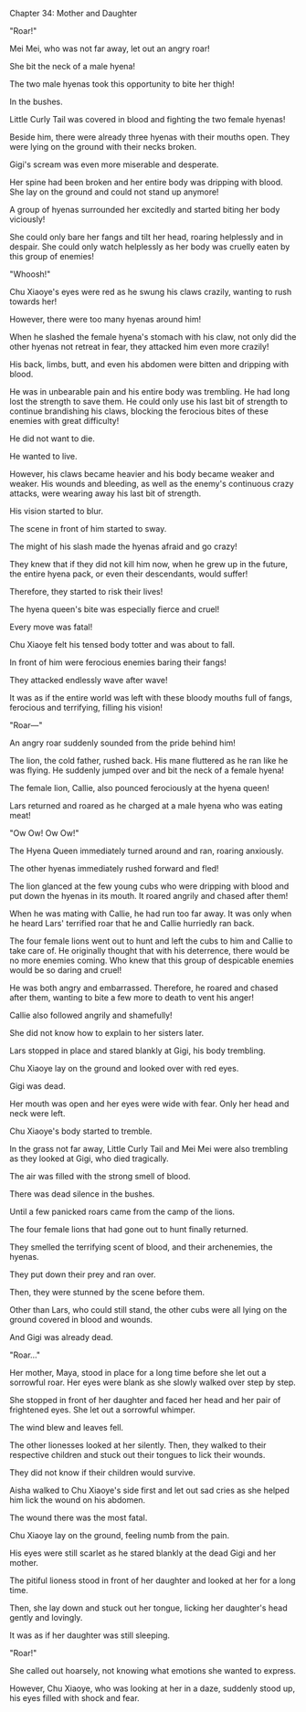 Chapter 34: Mother and Daughter

"Roar\!"

Mei Mei, who was not far away, let out an angry roar\!

She bit the neck of a male hyena\!

The two male hyenas took this opportunity to bite her thigh\!

In the bushes.

Little Curly Tail was covered in blood and fighting the two female hyenas\!

Beside him, there were already three hyenas with their mouths open. They were lying on the ground with their necks broken.

Gigi's scream was even more miserable and desperate.

Her spine had been broken and her entire body was dripping with blood. She lay on the ground and could not stand up anymore\!

A group of hyenas surrounded her excitedly and started biting her body viciously\!

She could only bare her fangs and tilt her head, roaring helplessly and in despair. She could only watch helplessly as her body was cruelly eaten by this group of enemies\!

"Whoosh\!"

Chu Xiaoye's eyes were red as he swung his claws crazily, wanting to rush towards her\!

However, there were too many hyenas around him\!

When he slashed the female hyena's stomach with his claw, not only did the other hyenas not retreat in fear, they attacked him even more crazily\!

His back, limbs, butt, and even his abdomen were bitten and dripping with blood.

He was in unbearable pain and his entire body was trembling. He had long lost the strength to save them. He could only use his last bit of strength to continue brandishing his claws, blocking the ferocious bites of these enemies with great difficulty\!

He did not want to die.

He wanted to live.

However, his claws became heavier and his body became weaker and weaker. His wounds and bleeding, as well as the enemy's continuous crazy attacks, were wearing away his last bit of strength.

His vision started to blur.

The scene in front of him started to sway.

The might of his slash made the hyenas afraid and go crazy\!

They knew that if they did not kill him now, when he grew up in the future, the entire hyena pack, or even their descendants, would suffer\!

Therefore, they started to risk their lives\!

The hyena queen's bite was especially fierce and cruel\!

Every move was fatal\!

Chu Xiaoye felt his tensed body totter and was about to fall.

In front of him were ferocious enemies baring their fangs\!

They attacked endlessly wave after wave\!

It was as if the entire world was left with these bloody mouths full of fangs, ferocious and terrifying, filling his vision\!

"Roar—"

An angry roar suddenly sounded from the pride behind him\!

The lion, the cold father, rushed back. His mane fluttered as he ran like he was flying. He suddenly jumped over and bit the neck of a female hyena\!

The female lion, Callie, also pounced ferociously at the hyena queen\!

Lars returned and roared as he charged at a male hyena who was eating meat\!

"Ow Ow\! Ow Ow\!"

The Hyena Queen immediately turned around and ran, roaring anxiously.

The other hyenas immediately rushed forward and fled\!

The lion glanced at the few young cubs who were dripping with blood and put down the hyenas in its mouth. It roared angrily and chased after them\!

When he was mating with Callie, he had run too far away. It was only when he heard Lars' terrified roar that he and Callie hurriedly ran back.

The four female lions went out to hunt and left the cubs to him and Callie to take care of. He originally thought that with his deterrence, there would be no more enemies coming. Who knew that this group of despicable enemies would be so daring and cruel\!

He was both angry and embarrassed. Therefore, he roared and chased after them, wanting to bite a few more to death to vent his anger\!

Callie also followed angrily and shamefully\!

She did not know how to explain to her sisters later.

Lars stopped in place and stared blankly at Gigi, his body trembling.

Chu Xiaoye lay on the ground and looked over with red eyes.

Gigi was dead.

Her mouth was open and her eyes were wide with fear. Only her head and neck were left.

Chu Xiaoye's body started to tremble.

In the grass not far away, Little Curly Tail and Mei Mei were also trembling as they looked at Gigi, who died tragically.

The air was filled with the strong smell of blood.

There was dead silence in the bushes.

Until a few panicked roars came from the camp of the lions.

The four female lions that had gone out to hunt finally returned.

They smelled the terrifying scent of blood, and their archenemies, the hyenas.

They put down their prey and ran over.

Then, they were stunned by the scene before them.

Other than Lars, who could still stand, the other cubs were all lying on the ground covered in blood and wounds.

And Gigi was already dead.

"Roar…"

Her mother, Maya, stood in place for a long time before she let out a sorrowful roar. Her eyes were blank as she slowly walked over step by step.

She stopped in front of her daughter and faced her head and her pair of frightened eyes. She let out a sorrowful whimper.

The wind blew and leaves fell.

The other lionesses looked at her silently. Then, they walked to their respective children and stuck out their tongues to lick their wounds.

They did not know if their children would survive.

Aisha walked to Chu Xiaoye's side first and let out sad cries as she helped him lick the wound on his abdomen.

The wound there was the most fatal.

Chu Xiaoye lay on the ground, feeling numb from the pain.

His eyes were still scarlet as he stared blankly at the dead Gigi and her mother.

The pitiful lioness stood in front of her daughter and looked at her for a long time.

Then, she lay down and stuck out her tongue, licking her daughter's head gently and lovingly.

It was as if her daughter was still sleeping.

"Roar\!"

She called out hoarsely, not knowing what emotions she wanted to express.

However, Chu Xiaoye, who was looking at her in a daze, suddenly stood up, his eyes filled with shock and fear.

　